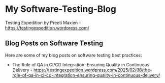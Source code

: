 # My Software-Testing-Blog
Testing Expedition by Preeti Maxien - https://testingexpedition.wordpress.com/ 

## Blog Posts on Software Testing  
Here are some of my blog posts on software testing best practices:  

- The Role of QA in CI/CD Integration: Ensuring Quality in Continuous Delivery - https://testingexpedition.wordpress.com/2025/02/08/the-role-of-qa-in-ci-cd-integration-ensuring-quality-in-continuous-delivery/
  
